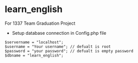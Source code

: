 # learn_english
For 1337 Team Graduation Project

- Setup database connection in Config.php file
```
$servername = "localhost";
$username = "Your username"; // defualt is root
$password = "your password"; // defualt is empty password
$dbname = "learn_english";
```
